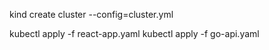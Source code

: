kind create cluster --config=cluster.yml


kubectl apply -f react-app.yaml
kubectl apply -f go-api.yaml